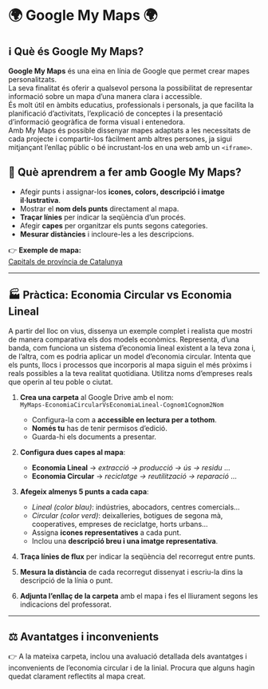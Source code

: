 # 🌍 Google My Maps 🌍

## ℹ️ Què és Google My Maps?

**Google My Maps** és una eina en línia de Google que permet crear mapes personalitzats.  
La seva finalitat és oferir a qualsevol persona la possibilitat de representar informació sobre un mapa d’una manera clara i accessible.  
És molt útil en àmbits educatius, professionals i personals, ja que facilita la planificació d’activitats, l’explicació de conceptes i la presentació d’informació geogràfica de forma visual i entenedora.  
Amb My Maps és possible dissenyar mapes adaptats a les necessitats de cada projecte i compartir-los fàcilment amb altres persones, ja sigui mitjançant l’enllaç públic o bé incrustant-los en una web amb un `<iframe>`.

## 📝 Què aprendrem a fer amb Google My Maps?
- Afegir punts i assignar-los **icones, colors, descripció i imatge il·lustrativa**.  
- Mostrar el **nom dels punts** directament al mapa.  
- **Traçar línies** per indicar la seqüència d’un procés.  
- Afegir **capes** per organitzar els punts segons categories.  
- **Mesurar distàncies** i incloure-les a les descripcions.  

👉 **Exemple de mapa:**  
[Capitals de província de Catalunya](https://www.google.com/maps/d/edit?mid=1X4KqOKo3s4OL_LOHC51D5LiTrjOOTME&usp=drive_link)

---

## 🏭 Pràctica: Economia Circular vs Economia Lineal

A partir del lloc on vius, dissenya un exemple complet i realista que mostri de manera comparativa els dos models econòmics.
Representa, d’una banda, com funciona un sistema d’economia lineal existent a la teva zona i, de l’altra, com es podria aplicar un model d’economia circular. Intenta que els punts, llocs i processos que incorporis al mapa siguin el més pròxims i reals possibles a la teva realitat quotidiana.
Utilitza noms d’empreses reals que operin al teu poble o ciutat.

1. **Crea una carpeta** al Google Drive amb el nom:  
   `MyMaps-EconomiaCircularVsEconomiaLineal-Cognom1Cognom2Nom`  
   - Configura-la com a **accessible en lectura per a tothom**.
   - **Només tu** has de tenir permisos d’edició.
   - Guarda-hi els documents a presentar.

2. **Configura dues capes al mapa**:  
   - **Economia Lineal** → *extracció → producció → ús → residu* ...  
   - **Economia Circular** → *reciclatge → reutilització → reparació* ...  

3. **Afegeix almenys 5 punts a cada capa**:  
   - *Lineal (color blau)*: indústries, abocadors, centres comercials…  
   - *Circular (color verd)*: deixalleries, botigues de segona mà, cooperatives, empreses de reciclatge, horts urbans…  
   - Assigna **icones representatives** a cada punt.  
   - Inclou una **descripció breu i una imatge representativa**.  

4. **Traça línies de flux** per indicar la seqüència del recorregut entre punts.  

5. **Mesura la distància** de cada recorregut dissenyat i escriu-la dins la descripció de la línia o punt.  

6. **Adjunta l’enllaç de la carpeta** amb el mapa i fes el lliurament segons les indicacions del professorat.  

---

## ⚖️ Avantatges i inconvenients

👉 A la mateixa carpeta, inclou una avaluació detallada dels avantatges i inconvenients de l’economia circular i de la linial. Procura que alguns hagin quedat clarament reflectits al mapa creat.
